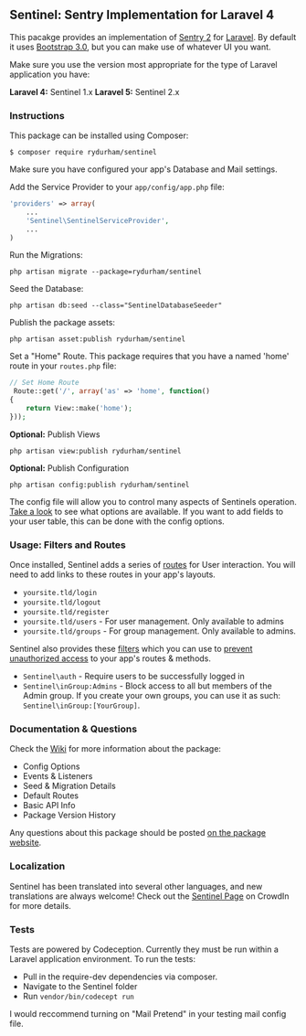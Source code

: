 ## Sentinel: Sentry Implementation for Laravel 4

This pacakge provides an implementation of [Sentry 2](https://github.com/cartalyst/sentry) for [Laravel](https://github.com/laravel/laravel/tree/develop). By default it uses [Bootstrap 3.0](http://getbootstrap.com), but you can make use of whatever UI you want.

Make sure you use the version most appropriate for the type of Laravel application you have: 

__Laravel 4:__ Sentinel 1.x
__Laravel 5:__ Sentinel 2.x

### Instructions
This package can be installed using Composer:

```shell
$ composer require rydurham/sentinel
```

Make sure you have configured your app's Database and Mail settings. 

Add the Service Provider to your ```app/config/app.php``` file:

```php
'providers' => array(
    ...
    'Sentinel\SentinelServiceProvider', 
    ...
)
```  

Run the Migrations:
```shell
php artisan migrate --package=rydurham/sentinel
```

Seed the Database: 
```shell
php artisan db:seed --class="SentinelDatabaseSeeder"
```

Publish the package assets: 
```shell
php artisan asset:publish rydurham/sentinel
```

Set a "Home" Route.  This package requires that you have a named 'home' route in your ```routes.php``` file: 
```php
// Set Home Route
 Route::get('/', array('as' => 'home', function()
{
    return View::make('home');
}));
```

__Optional:__ Publish Views
```shell
php artisan view:publish rydurham/sentinel
```

__Optional:__ Publish Configuration
```shell
php artisan config:publish rydurham/sentinel
```
The config file will allow you to control many aspects of Sentinels operation. [Take a look](src/config/config.php) to see what options are available.  If you want to add fields to your user table, this can be done with the config options.

### Usage: Filters and Routes
Once installed, Sentinel adds a series of [routes](src/routes.php) for User interaction.  You will need to add links to these routes in your app's layouts.
* ```yoursite.tld/login``` 
* ```yoursite.tld/logout``` 
* ```yoursite.tld/register``` 
* ```yoursite.tld/users``` - For user management.  Only available to admins
* ```yoursite.tld/groups``` - For group management. Only available to admins.

Sentinel also provides these [filters](src/filters.php) which you can use to [prevent unauthorized access](http://laravel.com/docs/routing#route-filters) to your app's routes & methods. 

* ```Sentinel\auth``` - Require users to be successfully logged in
* ```Sentinel\inGroup:Admins``` - Block access to all but members of the Admin group. If you create your own groups, you can use it as such: ```Sentinel\inGroup:[YourGroup]```. 

### Documentation & Questions
Check the [Wiki](https://github.com/rydurham/Sentinel/wiki) for more information about the package:
* Config Options
* Events & Listeners
* Seed & Migration Details
* Default Routes
* Basic API Info  
* Package Version History

Any questions about this package should be posted [on the package website](http://www.ryandurham.com/projects/sentinel/).

### Localization
Sentinel has been translated into several other languages, and new translations are always welcome! Check out the [Sentinel Page](https://crowdin.com/project/sentinel) on CrowdIn for more details.

### Tests
Tests are powered by Codeception.  Currently they must be run within a Laravel application environment.   To run the tests: 
* Pull in the require-dev dependencies via composer. 
* Navigate to the Sentinel folder
* Run ```vendor/bin/codecept run```

I would reccommend turning on "Mail Pretend" in your testing mail config file.